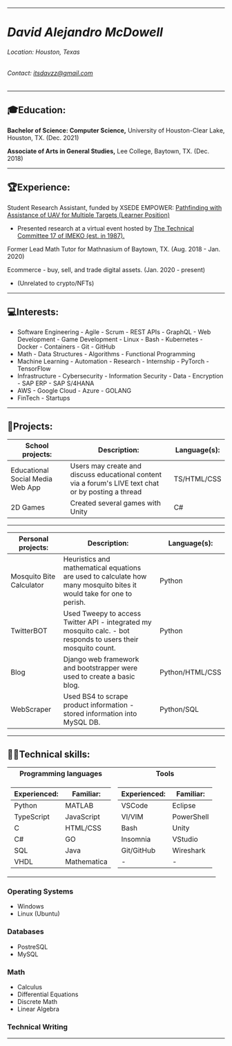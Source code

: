 


---
# __*David Alejandro McDowell*__
###### Location: Houston, Texas
###### Contact: itsdavzz@gmail.com
----
## __🎓Education:__
__Bachelor of Science: Computer Science,__ University of Houston-Clear Lake, Houston, TX. (Dec. 2021)

__Associate of Arts in General Studies,__ Lee College, Baytown, TX. (Dec. 2018)

----

## __🏆Experience:__
Student Research Assistant, funded by XSEDE EMPOWER: [Pathfinding with Assistance of UAV for Multiple Targets (Learner Position)](http://computationalscience.org/xsede-empower/positions/337)

- Presented research at a virtual event hosted by [The Technical Committee 17 of IMEKO (est. in 1987).](https://imeko.org/index.php/tc17-homepage) 

Former Lead Math Tutor for Mathnasium of Baytown, TX. (Aug. 2018 - Jan. 2020)

Ecommerce - buy, sell, and trade digital assets. (Jan. 2020 - present)

- (Unrelated to crypto/NFTs)

----

## __💻Interests:__
- Software Engineering - Agile - Scrum - REST APIs - GraphQL - Web Development - Game Development - Linux - Bash - Kubernetes - Docker - Containers - Git - GitHub
- Math -  Data Structures - Algorithms - Functional Programming
- Machine Learning - Automation - Research - Internship - PyTorch - TensorFlow
- Infrastructure - Cybersecurity - Information Security - Data - Encryption - SAP ERP - SAP S/4HANA
- AWS - Google Cloud - Azure - GOLANG
- FinTech - Startups
  
----

## __📑Projects:__
  | __School projects:__ |                                                 __Description:__                                                     | __Language(s):__ |
  | ---------------------| -------------------------------------------------------------------------------------------------------------------  | ---------------  | 
  | Educational Social Media Web App | Users may create and discuss educational content via a forum's LIVE text chat or by posting a thread     | TS/HTML/CSS      |
  | 2D Games             | Created several games with Unity                                                                                     | C#               |

----

  |        __Personal projects:__     |                                            __Description:__                                                    | __Language(s):__  |
  | --------------------------------- | -------------------------------------------------------------------------------------------------------------- | ----------------- |
  | Mosquito Bite Calculator | Heuristics and mathematical equations are used to calculate how many mosquito bites it would take for one to perish.          | Python            | 
  | TwitterBOT | Used Tweepy to access Twitter API - integrated my mosquito calc. - bot responds to users their mosquito count.                        | Python            |
  | Blog       | Django web framework and bootstrapper were used to create a basic blog.                                                               | Python/HTML/CSS   |
  | WebScraper | Used BS4 to scrape product information - stored information into MySQL DB.                                                            | Python/SQL        |

----

## __👨‍💻Technical skills:__

<table>
<tr><th>Programming languages</th><th>Tools</th></tr>
<tr><td>

| __Experienced:__  | __Familiar:__ |
| ----------------  | ------------  |
| Python            | MATLAB        |
| TypeScript        | JavaScript    |
| C                 | HTML/CSS      |
| C#                | GO            |
| SQL               | Java          |
| VHDL              | Mathematica   |

</td><td>

| __Experienced:__  | __Familiar:__  |
| ----------------  | ------------   |
| VSCode            | Eclipse        |
| VI/VIM            | PowerShell     |
| Bash              | Unity          |
| Insomnia          | VStudio        |
| Git/GitHub        | Wireshark      |
|         -         |       -        |

</td></tr> </table>


  ### __Operating Systems__
  - Windows
  - Linux (Ubuntu)
  ### __Databases__
  - PostreSQL
  - MySQL
  
  ### __Math__
  - Calculus
  - Differential Equations
  - Discrete Math
  - Linear Algebra

  ### __Technical Writing__
----




